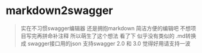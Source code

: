 # markdown2swagger
> 实在不习惯swagger编辑器 还是拥抱markdown 简洁方便的编辑吧
> 不想项目写完再拼命补注释 所以萌生了这个想法
> 看了下 似乎没有类似的
> .md转换成 swagger接口用的json
> 支持swagger 2.0 和 3.0
> 觉得好用请支持一波

